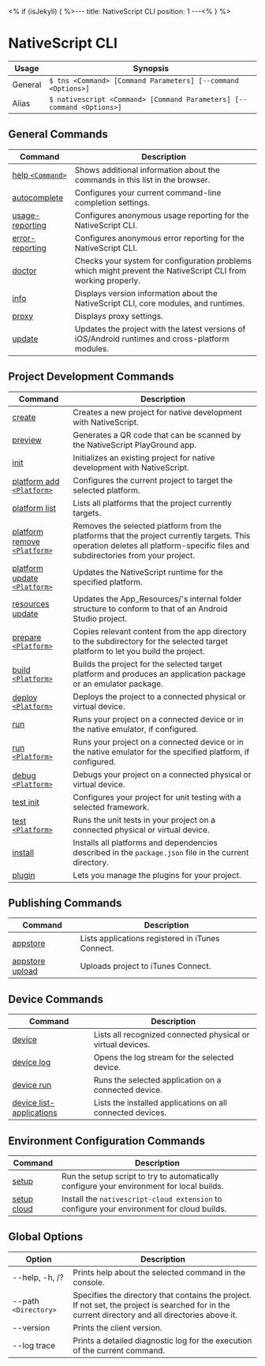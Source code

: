 <% if (isJekyll) { %>---
title: NativeScript CLI
position: 1
---<% } %>

# NativeScript CLI

Usage | Synopsis
------|-------
General | `$ tns <Command> [Command Parameters] [--command <Options>]`
Alias | `$ nativescript <Command> [Command Parameters] [--command <Options>]`

## General Commands

Command | Description
-------|----------
[help `<Command>`](general/help.html) | Shows additional information about the commands in this list in the browser.
[autocomplete](general/autocomplete.html) | Configures your current command-line completion settings.
[usage-reporting](general/usage-reporting.html) | Configures anonymous usage reporting for the NativeScript CLI.
[error-reporting](general/error-reporting.html) | Configures anonymous error reporting for the NativeScript CLI.
[doctor](general/doctor.html) | Checks your system for configuration problems which might prevent the NativeScript CLI from working properly.
[info](general/info.html) | Displays version information about the NativeScript CLI, core modules, and runtimes.
[proxy](general/proxy.html) | Displays proxy settings.
[update](general/update.html) | Updates the project with the latest versions of iOS/Android runtimes and cross-platform modules.

## Project Development Commands
Command | Description
---|---
[create](project/creation/create.html) | Creates a new project for native development with NativeScript.
[preview](project/testing/preview.html) | Generates a QR code that can be scanned by the NativeScript PlayGround app.
[init](project/creation/init.html) | Initializes an existing project for native development with NativeScript.
[platform add `<Platform>`](project/configuration/platform-add.html) | Configures the current project to target the selected platform.
[platform list](project/configuration/platform.html) | Lists all platforms that the project currently targets.
[platform remove `<Platform>`](project/configuration/platform-remove.html) | Removes the selected platform from the platforms that the project currently targets. This operation deletes all platform-specific files and subdirectories from your project.
[platform update `<Platform>`](project/configuration/platform-update.html) | Updates the NativeScript runtime for the specified platform.
[resources update](project/configuration/resources-update.html) | Updates the App_Resources/<platform>'s internal folder structure to conform to that of an Android Studio project.
[prepare `<Platform>`](project/configuration/prepare.html) | Copies relevant content from the app directory to the subdirectory for the selected target platform to let you build the project.
[build `<Platform>`](project/testing/build.html) | Builds the project for the selected target platform and produces an application package or an emulator package.
[deploy `<Platform>`](project/testing/deploy.html) | Deploys the project to a connected physical or virtual device.
[run](project/testing/run.html) | Runs your project on a connected device or in the native emulator, if configured.
[run `<Platform>`](project/testing/run.html) | Runs your project on a connected device or in the native emulator for the specified platform, if configured.
[debug `<Platform>`](project/testing/debug.html) | Debugs your project on a connected physical or virtual device.
[test init](project/testing/test-init.html) | Configures your project for unit testing with a selected framework.
[test `<Platform>`](project/testing/test.html) | Runs the unit tests in your project on a connected physical or virtual device.
[install](project/configuration/install.html) | Installs all platforms and dependencies described in the `package.json` file in the current directory.
[plugin](lib-management/plugin.html) | Lets you manage the plugins for your project.

## Publishing Commands
Command | Description
---|---
[appstore](publishing/appstore.html) | Lists applications registered in iTunes Connect.
[appstore upload](publishing/appstore-upload.html) | Uploads project to iTunes Connect.

## Device Commands
Command | Description
---|---
[device](device/device.html) | Lists all recognized connected physical or virtual devices.
[device log](device/device-log.html) | Opens the log stream for the selected device.
[device run](device/device-run.html) | Runs the selected application on a connected device.
[device list-applications](device/device-list-applications.html) | Lists the installed applications on all connected devices.

## Environment Configuration Commands
Command | Description
---|---
[setup](env-configuration/setup.html) | Run the setup script to try to automatically configure your environment for local builds.
[setup cloud](cloud/cloud-setup.html) | Install the `nativescript-cloud extension` to configure your environment for cloud builds.

## Global Options
Option | Description
-------|---------
--help, -h, /? | Prints help about the selected command in the console.
--path `<Directory>` | Specifies the directory that contains the project. If not set, the project is searched for in the current directory and all directories above it.
--version | Prints the client version.
--log trace | Prints a detailed diagnostic log for the execution of the current command.
